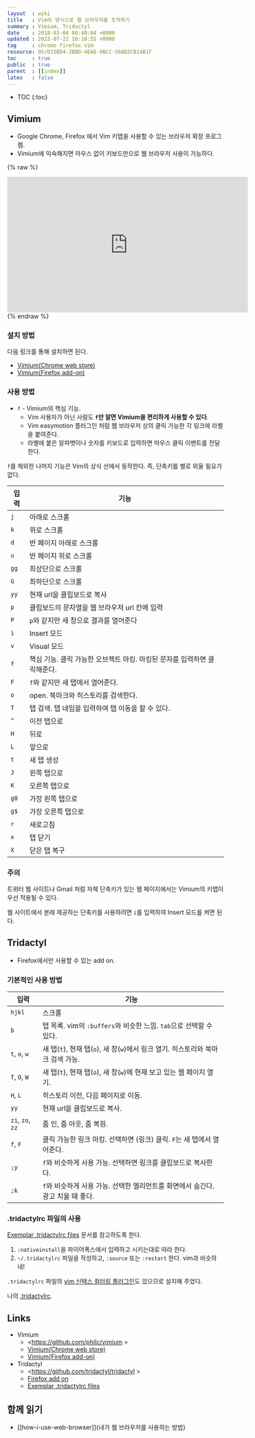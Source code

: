 ```yaml
---
layout  : wiki
title   : Vim의 방식으로 웹 브라우저를 조작하기
summary : Vimium, Tridactyl
date    : 2018-03-04 00:40:04 +0900
updated : 2022-07-22 10:10:55 +0900
tag     : chrome firefox vim
resource: 95/D15BD4-2BBD-4EA6-9BCC-568D2CB14B1F
toc     : true
public  : true
parent  : [[index]]
latex   : false
---
```

* TOC
{:toc}

## Vimium

* Google Chrome, Firefox 에서 Vim 키맵을 사용할 수 있는 브라우저 확장 프로그램.
* Vimium에 익숙해지면 마우스 없이 키보드만으로 웹 브라우저 사용이 가능하다.

{% raw %}
<iframe width="560" height="315" src="https://www.youtube.com/embed/t67Sn0RGK54" frameborder="0" allow="autoplay; encrypted-media" allowfullscreen></iframe>
{% endraw %}

### 설치 방법

다음 링크를 통해 설치하면 된다.

* [Vimium(Chrome web store)](https://chrome.google.com/webstore/detail/vimium/dbepggeogbaibhgnhhndojpepiihcmeb)
* [Vimium(Firefox add-on)](https://addons.mozilla.org/en-US/firefox/addon/vimium-ff/)

### 사용 방법

* `f` - Vimium의 핵심 기능.
    * Vim 사용자가 아닌 사람도 **`f`만 알면 Vimium을 편리하게 사용할 수 있다**.
    * Vim easymotion 플러그인 처럼 웹 브라우저 상의 클릭 가능한 각 링크에 라벨을 붙여준다.
    * 라벨에 붙은 알파벳이나 숫자를 키보드로 입력하면 마우스 클릭 이벤트를 전달한다.

`f`를 제외한 나머지 기능은 Vim의 상식 선에서 동작한다. 즉, 단축키를 별로 외울 필요가 없다.

| 입력 | 기능                                                                     |
|------|--------------------------------------------------------------------------|
| `j`  | 아래로 스크롤                                                            |
| `k`  | 위로 스크롤                                                              |
| `d`  | 반 페이지 아래로 스크롤                                                  |
| `u`  | 반 페이지 위로 스크롤                                                    |
| `gg` | 최상단으로 스크롤                                                        |
| `G`  | 최하단으로 스크롤                                                        |
| `yy` | 현재 url을 클립보드로 복사                                               |
| `p`  | 클립보드의 문자열을 웹 브라우저 url 칸에 입력                            |
| `P`  | `p`와 같지만 새 창으로 결과를 열어준다                                   |
| `i`  | Insert 모드                                                              |
| `v`  | Visual 모드                                                              |
| `f`  | 핵심 기능. 클릭 가능한 오브젝트 마킹. 마킹된 문자를 입력하면 클릭해준다. |
| `F`  | `f`와 같지만 새 탭에서 열어준다.                                         |
| `o`  | open. 북마크와 히스토리를 검색한다.                                      |
| `T`  | 탭 검색. 탭 네임을 입력하여 탭 이동을 할 수 있다.                        |
| `^`  | 이전 탭으로                                                              |
| `H`  | 뒤로                                                                     |
| `L`  | 앞으로                                                                   |
| `t`  | 새 탭 생성                                                               |
| `J`  | 왼쪽 탭으로                                                              |
| `K`  | 오른쪽 탭으로                                                            |
| `g0` | 가장 왼쪽 탭으로                                                         |
| `g$` | 가장 오른쪽 탭으로                                                       |
| `r`  | 새로고침                                                                 |
| `x`  | 탭 닫기                                                                  |
| `X`  | 닫은 탭 복구                                                             |


### 주의

트위터 웹 사이트나 Gmail 처럼 자체 단축키가 있는 웹 페이지에서는 Vimium의 키맵이 우선 적용될 수 있다.

웹 사이트에서 본래 제공하는 단축키를 사용하려면 `i`를 입력하여 Insert 모드를 켜면 된다.

## Tridactyl

- Firefox에서만 사용할 수 있는 add on.

### 기본적인 사용 방법

| 입력             | 기능                                                                             |
|------------------|----------------------------------------------------------------------------------|
| `hjkl`           | 스크롤                                                                           |
| `b`              | 탭 목록. vim의 `:buffers`와 비슷한 느낌. `tab`으로 선택할 수 있다.               |
| `t`, `o`, `w`    | 새 탭(`t`), 현재 탭(`o`), 새 창(`w`)에서 링크 열기. 히스토리와 북마크 검색 가능. |
| `T`, `O`, `W`    | 새 탭(`t`), 현재 탭(`o`), 새 창(`w`)에 현재 보고 있는 웹 페이지 열기.            |
| `H`, `L`         | 히스토리 이전, 다음 페이지로 이동.                                               |
| `yy`             | 현재 url을 클립보드로 복사.                                                      |
| `zi`, `zo`, `zz` | 줌 인, 줌 아웃, 줌 복원.                                                         |
| `f`, `F`         | 클릭 가능한 링크 마킹. 선택하면 (링크) 클릭. `F`는 새 탭에서 열어준다.           |
| `;y`             | `f`와 비슷하게 사용 가능. 선택하면 링크를 클립보드로 복사한다.                   |
| `;k`             | `f`와 비슷하게 사용 가능. 선택한 엘리먼트를 화면에서 숨긴다. 광고 치울 때 좋다.  |

### .tridactylrc 파일의 사용

[Exemplar .tridactylrc files][tridactylrc] 문서를 참고하도록 한다.

1. `:nativeinstall`을 파이어폭스에서 입력하고 시키는대로 따라 한다.
2. `~/.tridactylrc` 파일을 작성하고, `:source` 또는 `:restart` 한다. vim과 비슷하네!

`.tridactylrc` 파일의 [vim 신택스 컬러링 플러그인]( https://github.com/tridactyl/vim-tridactyl )도 있으므로 설치해 주었다.

나의 [.tridactylrc]( https://github.com/johngrib/dotfiles/blob/master/.tridactylrc ).

## Links

- Vimium
    - <https://github.com/philc/vimium >
    - [Vimium(Chrome web store)](https://chrome.google.com/webstore/detail/vimium/dbepggeogbaibhgnhhndojpepiihcmeb)
    - [Vimium(Firefox add-on)](https://addons.mozilla.org/en-US/firefox/addon/vimium-ff/)
- Tridactyl
    - <https://github.com/tridactyl/tridactyl >
    - [Firefox add on]( https://addons.mozilla.org/ko/firefox/addon/tridactyl-vim/ )
    - [Exemplar .tridactylrc files][tridactylrc]

## 함께 읽기

- [[how-i-use-web-browser]]{내가 웹 브라우저를 사용하는 방법}


[tridactylrc]: https://github.com/tridactyl/tridactyl/wiki/Exemplar-.tridactylrc-files
